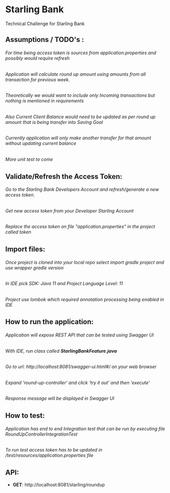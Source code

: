 # Starling Bank
Technical Challenge for Starling Bank
## Assumptions / TODO's :
###### For time being access token is sources from application.properties and possibly would require refresh
###### Application will calculate round up amount using amounts from all transaction for previous week. 
###### Theoretically we would want to include only Incoming transactions but nothing is mentioned in requirements 
###### Also Current Client Balance would need to be updated as per round up amount that is being transfer into Saving Goal 
###### Currently application will only make another transfer for that amount without updating current balance
###### More unit test to come 

##  Validate/Refresh the Access Token:
###### Go to the Starling Bank Developers Account and refresh/generate a new access token.
###### Get new access token from your Developer Starling Account 
###### Replace the access token on file "application.properties" in the project called token

## Import files:
###### Once project is cloned into your local repo select import gradle project and use wrapper gradle version
###### In IDE pick SDK: Java 11 and Project Language Level: 11    
###### Project use lombok which required annotation processing being enabled in IDE

## How to run the application:
###### Application will expose REST API that can be tested using Swagger UI
###### With IDE, run class called **StarlingBankFeature.java**
###### Go to url: http://localhost:8081/swagger-ui.html#/ on your web browser
###### Expand 'round-up-controller' and click 'try it out' and then 'execute'
###### Response message will be displayed in Swagger UI

## How to test:
###### Application has end to end Integration test that can be run by executing file RoundUpControllerIntegrationTest
###### To run test access token has to be updated in /test/resources/application.properties file

## API:
* **GET**: http://localhost:8081/starling/roundup

